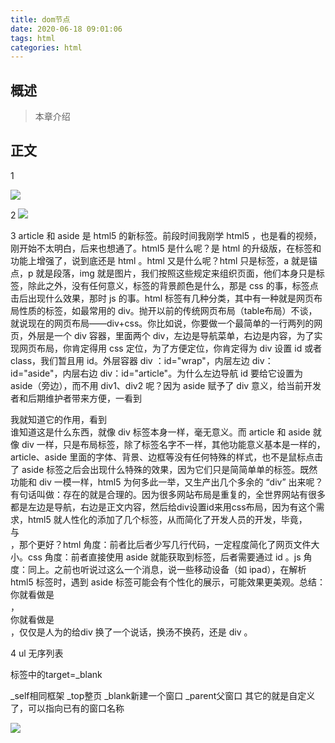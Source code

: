 ```yaml
---
title: dom节点
date: 2020-06-18 09:01:06
tags: html
categories: html
---
```


## 概述

> 本章介绍

<!--more-->

## 正文

1 

![](https://photos.alitaalice.cn/image/20200618090133.png)

2 ![](https://photos.alitaalice.cn/image/20200618090722.png)

3 article 和 aside 是 html5 的新标签。前段时间我刚学 html5 ，也是看的视频，刚开始不太明白，后来也想通了。html5 是什么呢？是 html 的升级版，在标签和功能上增强了，说到底还是 html 。html 又是什么呢？html 只是标签，a 就是锚点，p 就是段落，img 就是图片，我们按照这些规定来组织页面，他们本身只是标签，除此之外，没有任何意义，标签的背景颜色是什么，那是 css 的事，标签点击后出现什么效果，那时 js 的事。html 标签有几种分类，其中有一种就是网页布局性质的标签，如最常用的 div。抛开以前的传统网页布局（table布局）不谈，就说现在的网页布局——div+css。你比如说，你要做一个最简单的一行两列的网页，外层是一个 div 容器，里面两个 div，左边是导航菜单，右边是内容，为了实现网页布局，你肯定得用 css 定位，为了方便定位，你肯定得为 div 设置 id 或者 class，我们暂且用 id。外层容器 div ：id="wrap"，内层左边 div：id="aside"，内层右边 div：id="article"。为什么左边导航 id 要给它设置为 aside（旁边），而不用 div1、div2 呢？因为 aside 赋予了 div 意义，给当前开发者和后期维护者带来方便，一看到 <div id="aside"> 我就知道它的作用，看到 <div id="div1"> 谁知道这是什么东西，就像 div 标签本身一样，毫无意义。而 article 和 aside 就像 div 一样，只是布局标签，除了标签名字不一样，其他功能意义基本是一样的，article、aside 里面的字体、背景、边框等没有任何特殊的样式，也不是鼠标点击了 aside 标签之后会出现什么特殊的效果，因为它们只是简简单单的标签。既然功能和 div 一模一样，html5 为何多此一举，又生产出几个多余的 “div” 出来呢？有句话叫做：存在的就是合理的。因为很多网站布局是重复的，全世界网站有很多都是左边是导航，右边是正文内容，然后给div设置id来用css布局，因为有这个需求，html5 就人性化的添加了几个标签，从而简化了开发人员的开发，毕竟，<aside> 与 <div id="aside">，那个更好？html 角度：前者比后者少写几行代码，一定程度简化了网页文件大小。css 角度：前者直接使用 aside 就能获取到标签，后者需要通过 id 。js 角度：同上。之前也听说过这么一个消息，说一些移动设备（如 ipad），在解析 html5 标签时，遇到 aside 标签可能会有个性化的展示，可能效果更美观。总结：<article> 你就看做是 <div id="article">，<aside> 你就看做是 <div id="aside">，仅仅是人为的给div 换了一个说话，换汤不换药，还是 div 。

4 ul  无序列表

<a> 标签中的target=_blank

_self相同框架
_top整页
_blank新建一个窗口
_parent父窗口
其它的就是自定义了，可以指向已有的窗口名称

![](https://photos.alitaalice.cn/image/20200619085109.png)